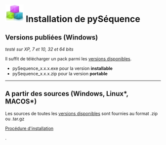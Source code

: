 # ![](Logo_60.png)  Installation de pySéquence

## Versions publiées (Windows)
_testé sur XP, 7 et 10, 32 et 64 bits_

Il suffit de télécharger un pack parmi les [versions disponibles](https://github.com/cedrick-f/pySequence/releases).
* pySequence_x.x.x.exe pour la version **installable**
* pySequence_x.x.x.zip pour la version **portable**

---

## A partir des sources (Windows, Linux*, MACOS*)

Les sources de toutes les [versions disponibles](https://github.com/cedrick-f/pySequence/releases) sont fournies au format .zip ou .tar.gz

[Procédure d'installation](https://github.com/cedrick-f/pySequence/installation.md)




 .
